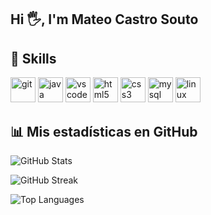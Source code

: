 ## Hi 🖐️, I'm Mateo Castro Souto
## 🚀 Skills  
<p align="left">
  <img src="https://cdn.jsdelivr.net/gh/devicons/devicon/icons/git/git-original.svg" alt="git" width="40" height="40"/>
  <img src="https://cdn.jsdelivr.net/gh/devicons/devicon/icons/java/java-original.svg" alt="java" width="40" height="40"/>
  <img src="https://cdn.jsdelivr.net/gh/devicons/devicon/icons/vscode/vscode-original.svg" alt="vscode" width="40" height="40"/>
  <img src="https://cdn.jsdelivr.net/gh/devicons/devicon/icons/html5/html5-original.svg" alt="html5" width="40" height="40"/>
  <img src="https://cdn.jsdelivr.net/gh/devicons/devicon/icons/css3/css3-original.svg" alt="css3" width="40" height="40"/>
  <img src="https://cdn.jsdelivr.net/gh/devicons/devicon/icons/mysql/mysql-original.svg" alt="mysql" width="40" height="40"/>
  <img src="https://cdn.jsdelivr.net/gh/devicons/devicon/icons/linux/linux-original.svg" alt="linux" width="40" height="40"/>
</p>

## 📊 Mis estadísticas en GitHub

![GitHub Stats](https://github-readme-stats.vercel.app/api?username=MateoCastro47&show_icons=true&theme=tokyonight)

![GitHub Streak](https://github-readme-streak-stats.herokuapp.com/?user=MateoCastro47&theme=tokyonight)

![Top Languages](https://github-readme-stats.vercel.app/api/top-langs/?username=MateoCastro47&layout=compact&theme=tokyonight)
